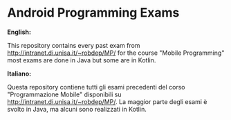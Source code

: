 # Android Programming Exams

**English:**

This repository contains every past exam from http://intranet.di.unisa.it/~robdep/MP/ for the course "Mobile Programming" most exams are done in Java but some are in Kotlin.

**Italiano:**

Questa repository contiene tutti gli esami precedenti del corso "Programmazione Mobile" disponibili su http://intranet.di.unisa.it/~robdep/MP/. La maggior parte degli esami è svolto in Java, ma alcuni sono realizzati in Kotlin.
